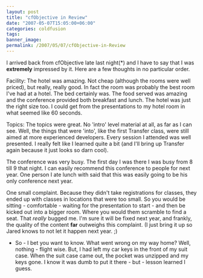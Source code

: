 ```yaml
---
layout: post
title: "cfObjective in Review"
date: "2007-05-07T15:05:00+06:00"
categories: coldfusion 
tags: 
banner_image: 
permalink: /2007/05/07/cfObjective-in-Review
---
```


I arrived back from cfObjective late last night(*) and I have to say that I was <b>extremely</b> impressed by it. Here are a few thoughts in no particular order.

Facility: The hotel was amazing. Not cheap (although the rooms were well priced), but really, really good. In fact the room was probably the best room I've had at a hotel. The bed certainly was. The food served was amazing and the conference provided both breakfast and lunch. The hotel was just the right size too. I could get from the presentations to my hotel room in what seemed like 60 seconds.

Topics: The topics were great. No 'intro' level material at all, as far as I can see. Well, the things that were 'into', like the first Transfer class, were still aimed at more experienced developers. Every session I attended was well presented. I really felt like I learned quite a bit (and I'll bring up Transfer again because it just looks so darn cool). 

The conference was very busy. The first day I was there I was busy from 8 till 9 that night. I can easily recommend this conference to people for next year. One person I ate lunch with said that this was easily going to be his only conference next year.

One small complaint. Because they didn't take registrations for classes, they ended up with classes in locations that were too small. So you would be sitting - comfortable - waiting for the presentation to start - and then be kicked out into a bigger room. Where you would them scramble to find a seat. That <i>really</i> bugged me. I'm sure it will be fixed next year, and frankly, the quality of the content <b>far</b> outweighs this complaint. (I just bring it up so Jared knows to not let it happen next year. ;)

* So - I bet you want to know. What went wrong on my way home? Well, nothing - flight wise. But, I had left my car keys in the front of my suit case. When the suit case came out, the pocket was unzipped and my keys gone. I know it was dumb to put it there - but - lesson learned I guess.